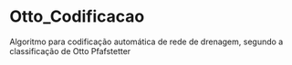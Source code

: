 # Otto_Codificacao
Algoritmo para codificação automática de rede de drenagem, segundo a classificação de Otto Pfafstetter
